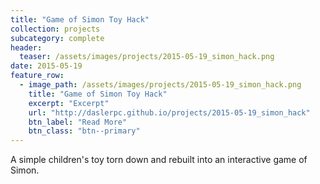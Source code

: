 ```yaml
---
title: "Game of Simon Toy Hack"
collection: projects
subcategory: complete
header: 
  teaser: /assets/images/projects/2015-05-19_simon_hack.png
date: 2015-05-19
feature_row: 
  - image_path: /assets/images/projects/2015-05-19_simon_hack.png
    title: "Game of Simon Toy Hack"
    excerpt: "Excerpt"
    url: "http://daslerpc.github.io/projects/2015-05-19_simon_hack"
    btn_label: "Read More"
    btn_class: "btn--primary"
---
```


A simple children's toy torn down and rebuilt into an interactive game of Simon.